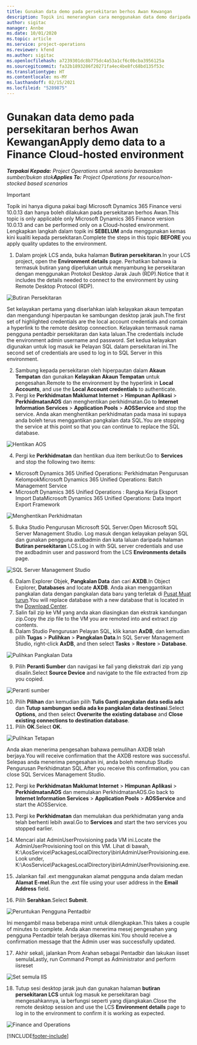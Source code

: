 ```yaml
---
title: Gunakan data demo pada persekitaran berhos Awan Kewangan
description: Topik ini menerangkan cara menggunakan data demo daripada Operasi Projek kepada Dynamics 365 Finance persekitaran berhos Awan.
author: sigitac
manager: Annbe
ms.date: 10/01/2020
ms.topic: article
ms.service: project-operations
ms.reviewer: kfend
ms.author: sigitac
ms.openlocfilehash: a7239301dc8b775dc4a53a1cf6c0bcba3956125a
ms.sourcegitcommit: fa32b1893286f20271fa4ec4be8fc68bd135f53c
ms.translationtype: HT
ms.contentlocale: ms-MY
ms.lasthandoff: 02/15/2021
ms.locfileid: "5289875"
---
```

# <a name="apply-demo-data-to-a-finance-cloud-hosted-environment"></a><span data-ttu-id="184c6-103">Gunakan data demo pada persekitaran berhos Awan Kewangan</span><span class="sxs-lookup"><span data-stu-id="184c6-103">Apply demo data to a Finance Cloud-hosted environment</span></span>

<span data-ttu-id="184c6-104">_**Terpakai Kepada:** Project Operations untuk senario berasaskan sumber/bukan stok_</span><span class="sxs-lookup"><span data-stu-id="184c6-104">_**Applies To:** Project Operations for resource/non-stocked based scenarios_</span></span>

> [!IMPORTANT]
> <span data-ttu-id="184c6-105">Topik ini hanya diguna pakai bagi Microsoft Dynamics 365 Finance versi 10.0.13 dan hanya boleh dilakukan pada persekitaran berhos Awan.</span><span class="sxs-lookup"><span data-stu-id="184c6-105">This topic is only applicable only Microsoft Dynamics 365 Finance version 10.0.13 and can be performed only on a Cloud-hosted environment.</span></span> <span data-ttu-id="184c6-106">Lengkapkan langkah dalam topik ini **SEBELUM** anda menggunakan kemas kini kualiti kepada persekitaran.</span><span class="sxs-lookup"><span data-stu-id="184c6-106">Complete the steps in this topic **BEFORE** you apply quality updates to the environment.</span></span>

1. <span data-ttu-id="184c6-107">Dalam projek LCS anda, buka halaman **Butiran persekitaran**.</span><span class="sxs-lookup"><span data-stu-id="184c6-107">In your LCS project, open the **Environment details** page.</span></span> <span data-ttu-id="184c6-108">Perhatikan bahawa ia termasuk butiran yang diperlukan untuk menyambung ke persekitaran dengan menggunakan Protokol Desktop Jarak Jauh (RDP).</span><span class="sxs-lookup"><span data-stu-id="184c6-108">Notice that it includes the details needed to connect to the environment by using Remote Desktop Protocol (RDP).</span></span>

![Butiran Persekitaran](./media/1EnvironmentDetails.png)

<span data-ttu-id="184c6-110">Set kelayakan pertama yang diserlahkan ialah kelayakan akaun tempatan dan mengandungi hiperpautan ke sambungan desktop jarak jauh.</span><span class="sxs-lookup"><span data-stu-id="184c6-110">The first set of highlighted credentials are the local account credentials and contain a hyperlink to the remote desktop connection.</span></span> <span data-ttu-id="184c6-111">Kelayakan termasuk nama pengguna pentadbir persekitaran dan kata laluan.</span><span class="sxs-lookup"><span data-stu-id="184c6-111">The credentials include the environment admin username and password.</span></span> <span data-ttu-id="184c6-112">Set kedua kelayakan digunakan untuk log masuk ke Pelayan SQL dalam persekitaran ini.</span><span class="sxs-lookup"><span data-stu-id="184c6-112">The second set of credentials are used to log in to SQL Server in this environment.</span></span>

2. <span data-ttu-id="184c6-113">Sambung kepada persekitaran oleh hiperpautan dalam **Akaun Tempatan** dan gunakan **Kelayakan Akaun Tempatan** untuk pengesahan.</span><span class="sxs-lookup"><span data-stu-id="184c6-113">Remote to the environment by the hyperlink in **Local Accounts**, and use the **Local Account credentials** to authenticate.</span></span>
3. <span data-ttu-id="184c6-114">Pergi ke **Perkhidmatan Maklumat Internet** > **Himpunan Aplikasi** > **PerkhidmatanAOS** dan menghentikan perkhidmatan.</span><span class="sxs-lookup"><span data-stu-id="184c6-114">Go to **Internet Information Services** > **Application Pools** > **AOSService** and stop the service.</span></span> <span data-ttu-id="184c6-115">Anda akan menghentikan perkhidmatan pada masa ini supaya anda boleh terus menggantikan pangkalan data SQL.</span><span class="sxs-lookup"><span data-stu-id="184c6-115">You are stopping the service at this point so that you can continue to replace the SQL database.</span></span>

![Hentikan AOS](./media/2StopAOS.png)

4. <span data-ttu-id="184c6-117">Pergi ke **Perkhidmatan** dan hentikan dua item berikut:</span><span class="sxs-lookup"><span data-stu-id="184c6-117">Go to **Services** and stop the following two items:</span></span>

- <span data-ttu-id="184c6-118">Microsoft Dynamics 365 Unified Operations: Perkhidmatan Pengurusan Kelompok</span><span class="sxs-lookup"><span data-stu-id="184c6-118">Microsoft Dynamics 365 Unified Operations: Batch Management Service</span></span>
- <span data-ttu-id="184c6-119">Microsoft Dynamics 365 Unified Operations : Rangka Kerja Eksport Import Data</span><span class="sxs-lookup"><span data-stu-id="184c6-119">Microsoft Dynamics 365 Unified Operations: Data Import Export Framework</span></span>

![Menghentikan Perkhidmatan](./media/3StopServices.png)

5. <span data-ttu-id="184c6-121">Buka Studio Pengurusan Microsoft SQL Server.</span><span class="sxs-lookup"><span data-stu-id="184c6-121">Open Microsoft SQL Server Management Studio.</span></span> <span data-ttu-id="184c6-122">Log masuk dengan kelayakan pelayan SQL dan gunakan pengguna axdbadmin dan kata laluan daripada halaman **Butiran persekitaran** LCS.</span><span class="sxs-lookup"><span data-stu-id="184c6-122">Log in with SQL server credentials and use the axdbadmin user and password from the LCS **Environments details** page.</span></span>

![SQL Server Management Studio](./media/4SSMS.png)

6. <span data-ttu-id="184c6-124">Dalam Explorer Objek, **Pangkalan Data** dan cari **AXDB**.</span><span class="sxs-lookup"><span data-stu-id="184c6-124">In Object Explorer, **Databases** and locate **AXDB**.</span></span> <span data-ttu-id="184c6-125">Anda akan menggantikan pangkalan data dengan pangkalan data baru yang terletak di [Pusat Muat turun](https://download.microsoft.com/download/1/a/3/1a314bd2-b082-4a87-abdc-1ba26c92b63d/ProjOpsDemoDataFOGARelease.zip).</span><span class="sxs-lookup"><span data-stu-id="184c6-125">You will replace database with a new database that is located in the [Download Center](https://download.microsoft.com/download/1/a/3/1a314bd2-b082-4a87-abdc-1ba26c92b63d/ProjOpsDemoDataFOGARelease.zip).</span></span> 
7. <span data-ttu-id="184c6-126">Salin fail zip ke VM yang anda akan diasingkan dan ekstrak kandungan zip.</span><span class="sxs-lookup"><span data-stu-id="184c6-126">Copy the zip file to the VM you are remoted into and extract zip contents.</span></span>
8. <span data-ttu-id="184c6-127">Dalam Studio Pengurusan Pelayan SQL, klik kanan **AxDB**, dan kemudian pilih **Tugas** > **Pulihkan** > **Pangkalan Data**.</span><span class="sxs-lookup"><span data-stu-id="184c6-127">In SQL Server Management Studio, right-click **AxDB**, and then select **Tasks** > **Restore** > **Database**.</span></span>

![Pulihkan Pangkalan Data](./media/5RestoreDatabase.png)

9. <span data-ttu-id="184c6-129">Pilih **Peranti Sumber** dan navigasi ke fail yang diekstrak dari zip yang disalin.</span><span class="sxs-lookup"><span data-stu-id="184c6-129">Select **Source Device** and navigate to the file extracted from zip you copied.</span></span>

![Peranti sumber](./media/6SourceDevice.png)

10. <span data-ttu-id="184c6-131">Pilih **Pilihan** dan kemudian pilih **Tulis Ganti pangkalan data sedia ada** dan **Tutup sambungan sedia ada ke pangkalan data destinasi**.</span><span class="sxs-lookup"><span data-stu-id="184c6-131">Select **Options**, and then select **Overwrite the existing database** and **Close existing connections to destination database**.</span></span> 
11. <span data-ttu-id="184c6-132">Pilih **OK**.</span><span class="sxs-lookup"><span data-stu-id="184c6-132">Select **OK**.</span></span>

![Pulihkan Tetapan](./media/7RestoreSetting.png)

<span data-ttu-id="184c6-134">Anda akan menerima pengesahan bahawa pemulihan AXDB telah berjaya.</span><span class="sxs-lookup"><span data-stu-id="184c6-134">You will receive confirmation that the AXDB restore was successful.</span></span> <span data-ttu-id="184c6-135">Selepas anda menerima pengesahan ini, anda boleh menutup Studio Pengurusan Perkhidmatan SQL.</span><span class="sxs-lookup"><span data-stu-id="184c6-135">After you receive this confirmation, you can close SQL Services Management Studio.</span></span>

12. <span data-ttu-id="184c6-136">Pergi ke **Perkhidmatan Maklumat Internet** > **Himpunan Aplikasi** > **PerkhidmatanAOS** dan memulakan PerkhidmatanAOS.</span><span class="sxs-lookup"><span data-stu-id="184c6-136">Go back to **Internet Information Services** > **Application Pools** > **AOSService** and start the AOSService.</span></span>
13. <span data-ttu-id="184c6-137">Pergi ke **Perkhidmatan** dan memulakan dua perkhidmatan yang anda telah berhenti lebih awal.</span><span class="sxs-lookup"><span data-stu-id="184c6-137">Go to **Services** and start the two services you stopped earlier.</span></span>

14. <span data-ttu-id="184c6-138">Mencari alat AdminUserProvisioning pada VM ini.</span><span class="sxs-lookup"><span data-stu-id="184c6-138">Locate the AdminUserProvisioning tool on this VM.</span></span> <span data-ttu-id="184c6-139">Lihat di bawah, K:\AosService\PackagesLocalDirectory\bin\AdminUserProvisioning.exe.</span><span class="sxs-lookup"><span data-stu-id="184c6-139">Look under, K:\AosService\PackagesLocalDirectory\bin\AdminUserProvisioning.exe.</span></span>
15. <span data-ttu-id="184c6-140">Jalankan fail .ext menggunakan alamat pengguna anda dalam medan **Alamat E-mel**.</span><span class="sxs-lookup"><span data-stu-id="184c6-140">Run the .ext file using your user address in the **Email Address** field.</span></span> 
16. <span data-ttu-id="184c6-141">Pilih **Serahkan**.</span><span class="sxs-lookup"><span data-stu-id="184c6-141">Select **Submit**.</span></span>

![Peruntukan Pengguna Pentadbir](./media/8AdminUserProvisioning.png)

<span data-ttu-id="184c6-143">Ini mengambil masa beberapa minit untuk dilengkapkan.</span><span class="sxs-lookup"><span data-stu-id="184c6-143">This takes a couple of minutes to complete.</span></span> <span data-ttu-id="184c6-144">Anda akan menerima mesej pengesahan yang pengguna Pentadbir telah berjaya dikemas kini.</span><span class="sxs-lookup"><span data-stu-id="184c6-144">You should receive a confirmation message that the Admin user was successfully updated.</span></span>

17. <span data-ttu-id="184c6-145">Akhir sekali, jalankan Prom Arahan sebagai Pentadbir dan lakukan iisset semula</span><span class="sxs-lookup"><span data-stu-id="184c6-145">Lastly, run Command Prompt as Administrator and perform iisreset</span></span>

![Set semula IIS](./media/9IISReset.png)

18. <span data-ttu-id="184c6-147">Tutup sesi desktop jarak jauh dan gunakan halaman **butiran persekitaran LCS** untuk log masuk ke persekitaran bagi mengesahkannya, ia berfungsi seperti yang dijangkakan.</span><span class="sxs-lookup"><span data-stu-id="184c6-147">Close the remote desktop session and use the LCS **Environment details** page to log in to the environment to confirm it is working as expected.</span></span>

![Finance and Operations](./media/10FinanceAndOperations.png)


[!INCLUDE[footer-include](../includes/footer-banner.md)]